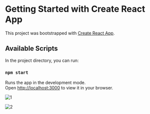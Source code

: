 # Getting Started with Create React App

This project was bootstrapped with [Create React App](https://github.com/facebook/create-react-app).

## Available Scripts

In the project directory, you can run:

### `npm start`

Runs the app in the development mode.\
Open [http://localhost:3000](http://localhost:3000) to view it in your browser.


![1](https://user-images.githubusercontent.com/100153203/167452128-d9245cbb-26e0-4fe7-a3de-ffc748e8200e.PNG)

![2](https://user-images.githubusercontent.com/100153203/167452161-3755cf17-178a-43b3-9d34-d9a714d3bac3.PNG)
